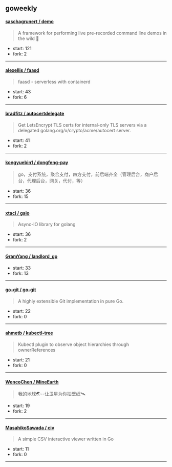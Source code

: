 ## goweekly

#### [saschagrunert / demo](https://github.com/saschagrunert/demo)

> A framework for performing live pre-recorded command line demos in the wild 📼

+ start: 121
+ fork: 2

----


#### [alexellis / faasd](https://github.com/alexellis/faasd)

> faasd - serverless with containerd

+ start: 43
+ fork: 6

----


#### [bradfitz / autocertdelegate](https://github.com/bradfitz/autocertdelegate)

> Get LetsEncrypt TLS certs for internal-only TLS servers via a delegated golang.org/x/crypto/acme/autocert server.

+ start: 41
+ fork: 2

----


#### [kongyuebin1 / dongfeng-pay](https://github.com/kongyuebin1/dongfeng-pay)

> go，支付系统，聚合支付，四方支付，前后端齐全（管理后台，商户后台，代理后台，网关，代付，等）

+ start: 36
+ fork: 15

----


#### [xtaci / gaio](https://github.com/xtaci/gaio)

> Async-IO library for golang

+ start: 36
+ fork: 2

----


#### [GramYang / landlord_go](https://github.com/GramYang/landlord_go)

> 

+ start: 33
+ fork: 13

----


#### [go-git / go-git](https://github.com/go-git/go-git)

> A highly extensible Git implementation in pure Go.

+ start: 22
+ fork: 0

----


#### [ahmetb / kubectl-tree](https://github.com/ahmetb/kubectl-tree)

> Kubectl plugin to observe object hierarchies through ownerReferences

+ start: 21
+ fork: 0

----


#### [WencoChen / MineEarth](https://github.com/WencoChen/MineEarth)

> 我的地球🌏--让卫星为你拍壁纸🛰

+ start: 19
+ fork: 2

----


#### [MasahikoSawada / civ](https://github.com/MasahikoSawada/civ)

> A simple CSV interactive viewer written in Go

+ start: 11
+ fork: 0

----

